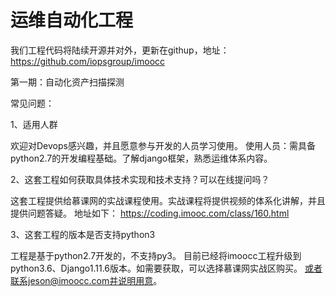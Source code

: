 # 运维自动化工程

我们工程代码将陆续开源并对外，更新在githup，地址：
https://github.com/iopsgroup/imoocc

第一期：自动化资产扫描探测


常见问题：

1、适用人群

欢迎对Devops感兴趣，并且愿意参与开发的人员学习使用。
使用人员：需具备python2.7的开发编程基础。了解django框架，熟悉运维体系内容。


2、这套工程如何获取具体技术实现和技术支持？可以在线提问吗？

这套工程提供给慕课网的实战课程使用。实战课程将提供视频的体系化讲解，并且提供问题答疑。
地址如下：
https://coding.imooc.com/class/160.html

3、这套工程的版本是否支持python3

工程是基于python2.7开发的，不支持py3。
目前已经将imoocc工程升级到python3.6、Django1.11.6版本。如需要获取，可以选择慕课网实战区购买。
或者联系jeson@imoocc.com并说明用意。




